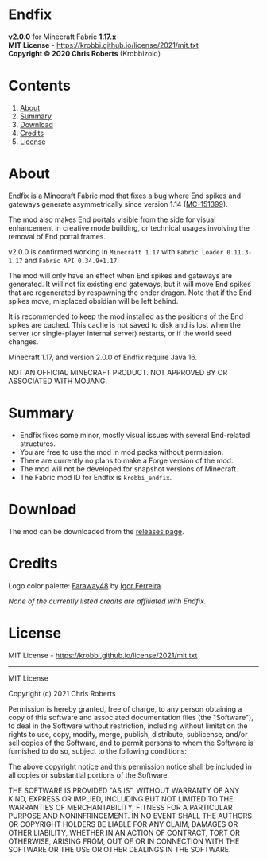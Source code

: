 # Endfix
__v2.0.0__ for Minecraft Fabric __1.17.x__  
__MIT License__ - https://krobbi.github.io/license/2021/mit.txt  
__Copyright &copy; 2020 Chris Roberts__ (Krobbizoid)

# Contents
1. [About](#about)
2. [Summary](#summary)
3. [Download](#download)
4. [Credits](#credits)
5. [License](#license)

# About
Endfix is a Minecraft Fabric mod that fixes a bug where End spikes and gateways
generate asymmetrically since version 1.14
([MC-151399](https://bugs.mojang.com/browse/MC-151399)).

The mod also makes End portals visible from the side for visual enhancement in
creative mode building, or technical usages involving the removal of End portal
frames.

v2.0.0 is confirmed working in `Minecraft 1.17`
with `Fabric Loader 0.11.3-1.17`
and `Fabric API 0.34.9+1.17`.

The mod will only have an effect when End spikes and gateways are generated. It
will not fix existing end gateways, but it will move End spikes that are
regenerated by respawning the ender dragon. Note that if the End spikes move,
misplaced obsidian will be left behind.

It is recommended to keep the mod installed as the positions of the End spikes
are cached. This cache is not saved to disk and is lost when the server (or
single-player internal server) restarts, or if the world seed changes.

Minecraft 1.17, and version 2.0.0 of Endfix require Java 16.

NOT AN OFFICIAL MINECRAFT PRODUCT. NOT APPROVED BY OR ASSOCIATED WITH MOJANG.

# Summary
* Endfix fixes some minor, mostly visual issues with several End-related
structures.
* You are free to use the mod in mod packs without permission.
* There are currently no plans to make a Forge version of the mod.
* The mod will not be developed for snapshot versions of Minecraft.
* The Fabric mod ID for Endfix is `krobbi_endfix`.

# Download
The mod can be downloaded from the
[releases page](https://github.com/krobbi/fabricmc-endfix/releases).

# Credits
Logo color palette: [Faraway48](https://lospec.com/palette-list/faraway48) by
[Igor Ferreira](https://twitter.com/diemorth).

_None of the currently listed credits are affiliated with Endfix._

# License
MIT License - https://krobbi.github.io/license/2021/mit.txt

---
MIT License

Copyright (c) 2021 Chris Roberts

Permission is hereby granted, free of charge, to any person obtaining a copy
of this software and associated documentation files (the "Software"), to deal
in the Software without restriction, including without limitation the rights
to use, copy, modify, merge, publish, distribute, sublicense, and/or sell
copies of the Software, and to permit persons to whom the Software is
furnished to do so, subject to the following conditions:

The above copyright notice and this permission notice shall be included in all
copies or substantial portions of the Software.

THE SOFTWARE IS PROVIDED "AS IS", WITHOUT WARRANTY OF ANY KIND, EXPRESS OR
IMPLIED, INCLUDING BUT NOT LIMITED TO THE WARRANTIES OF MERCHANTABILITY,
FITNESS FOR A PARTICULAR PURPOSE AND NONINFRINGEMENT. IN NO EVENT SHALL THE
AUTHORS OR COPYRIGHT HOLDERS BE LIABLE FOR ANY CLAIM, DAMAGES OR OTHER
LIABILITY, WHETHER IN AN ACTION OF CONTRACT, TORT OR OTHERWISE, ARISING FROM,
OUT OF OR IN CONNECTION WITH THE SOFTWARE OR THE USE OR OTHER DEALINGS IN THE
SOFTWARE.
